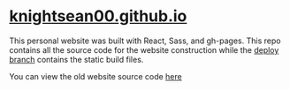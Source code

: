 # [knightsean00.github.io](https://knightsean00.github.io/)

This personal website was built with React, Sass, and gh-pages. This repo contains
all the source code for the website construction while the 
[deploy branch](https://github.com/knightsean00/knightsean00.github.io/tree/deploy)
contains the static build files.

You can view the old website source code [here](https://github.com/knightsean00/knightsean00.github.io/tree/c8a2c8ce8cedad05f541cb9eb2fb5feba2cba74e)